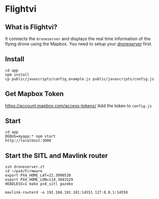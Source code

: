 # Flightvi

## What is Flightvi?
It connects the `droneserver` and displays the real time information of the flying drone using the Mapbox.
You need to setup your [droneserver](https://github.com/rc-bellergy/droneserver) first.

## Install
    cd app
    npm install
    cp public/javascripts/config_example.js public/javascripts/config.js

## Get Mapbox Token
https://account.mapbox.com/access-tokens/
Add the token to `config.js`

## Start
    cd app
    DEBUG=myapp:* npm start
    http://localhost:3000

## Start the SITL and Mavlink router
    ssh droneserver.zt
    cd ~/px4/Firmware
    export PX4_HOME_LAT=22.3090520
    export PX4_HOME_LON=114.3041529
    HEADLESS=1 make px4_sitl gazebo

    mavlink-routerd -e 192.168.192.101:14551 127.0.0.1:14550